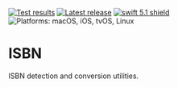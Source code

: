 [comment]: <> (Header Generated by ActionStatus 1.0 - 213)

[![Test results][tests shield]][actions] [![Latest release][release shield]][releases] [![swift 5.1 shield]][swift] ![Platforms: macOS, iOS, tvOS, Linux][platforms shield]

[release shield]: https://img.shields.io/github/v/release/elegantchaos/ISBN
[platforms shield]: https://img.shields.io/badge/platforms-macOS_iOS_tvOS_Linux-lightgrey.svg?style=flat "macOS, iOS, tvOS, Linux"
[tests shield]: https://github.com/elegantchaos/ISBN/workflows/Tests/badge.svg
[swift 5.1 shield]: https://img.shields.io/badge/swift-5.1-F05138.svg "Swift 5.1"

[swift]: https://swift.org
[releases]: https://github.com/elegantchaos/ISBN/releases
[actions]: https://github.com/elegantchaos/ISBN/actions

[comment]: <> (End of ActionStatus Header)

# ISBN

ISBN detection and conversion utilities.
